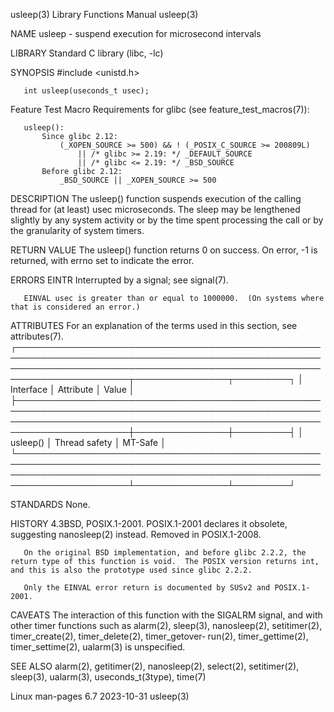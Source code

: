 usleep(3)                                                                                 Library Functions Manual                                                                                usleep(3)

NAME
       usleep - suspend execution for microsecond intervals

LIBRARY
       Standard C library (libc, -lc)

SYNOPSIS
       #include <unistd.h>

       int usleep(useconds_t usec);

   Feature Test Macro Requirements for glibc (see feature_test_macros(7)):

       usleep():
           Since glibc 2.12:
               (_XOPEN_SOURCE >= 500) && ! (_POSIX_C_SOURCE >= 200809L)
                   || /* glibc >= 2.19: */ _DEFAULT_SOURCE
                   || /* glibc <= 2.19: */ _BSD_SOURCE
           Before glibc 2.12:
               _BSD_SOURCE || _XOPEN_SOURCE >= 500

DESCRIPTION
       The  usleep()  function  suspends execution of the calling thread for (at least) usec microseconds.  The sleep may be lengthened slightly by any system activity or by the time spent processing the
       call or by the granularity of system timers.

RETURN VALUE
       The usleep() function returns 0 on success.  On error, -1 is returned, with errno set to indicate the error.

ERRORS
       EINTR  Interrupted by a signal; see signal(7).

       EINVAL usec is greater than or equal to 1000000.  (On systems where that is considered an error.)

ATTRIBUTES
       For an explanation of the terms used in this section, see attributes(7).
       ┌────────────────────────────────────────────────────────────────────────────────────────────────────────────────────────────────────────────────────────────────────────┬───────────────┬─────────┐
       │ Interface                                                                                                                                                              │ Attribute     │ Value   │
       ├────────────────────────────────────────────────────────────────────────────────────────────────────────────────────────────────────────────────────────────────────────┼───────────────┼─────────┤
       │ usleep()                                                                                                                                                               │ Thread safety │ MT-Safe │
       └────────────────────────────────────────────────────────────────────────────────────────────────────────────────────────────────────────────────────────────────────────┴───────────────┴─────────┘

STANDARDS
       None.

HISTORY
       4.3BSD, POSIX.1-2001.  POSIX.1-2001 declares it obsolete, suggesting nanosleep(2) instead.  Removed in POSIX.1-2008.

       On the original BSD implementation, and before glibc 2.2.2, the return type of this function is void.  The POSIX version returns int, and this is also the prototype used since glibc 2.2.2.

       Only the EINVAL error return is documented by SUSv2 and POSIX.1-2001.

CAVEATS
       The interaction of this function with the SIGALRM signal, and with other timer functions such as alarm(2), sleep(3), nanosleep(2), setitimer(2),  timer_create(2),  timer_delete(2),  timer_getover‐
       run(2), timer_gettime(2), timer_settime(2), ualarm(3) is unspecified.

SEE ALSO
       alarm(2), getitimer(2), nanosleep(2), select(2), setitimer(2), sleep(3), ualarm(3), useconds_t(3type), time(7)

Linux man-pages 6.7                                                                              2023-10-31                                                                                       usleep(3)
